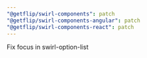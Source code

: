 ```yaml
---
"@getflip/swirl-components": patch
"@getflip/swirl-components-angular": patch
"@getflip/swirl-components-react": patch
---
```


Fix focus in swirl-option-list
